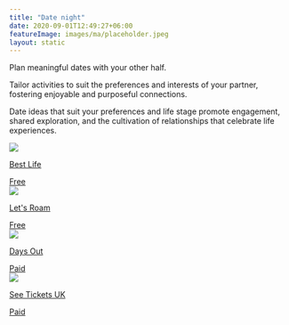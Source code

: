 ```yaml
---
title: "Date night"
date: 2020-09-01T12:49:27+06:00
featureImage: images/ma/placeholder.jpeg
layout: static
---
```


Plan meaningful dates with your other half.

Tailor activities to suit the preferences and interests of your partner, fostering enjoyable and purposeful connections.

Date ideas that suit your preferences and life stage promote engagement, shared exploration, and the cultivation of relationships that celebrate life experiences.

<a class="ma-link" href="https://bestlifeonline.com/over-50-date-night-news/"><div class="ma-card ma-card-Community"><div class="ma-icon"><img src ="/images/Icon-check - community - opacity.svg"/></div><div class="ma-name"><p>Best Life</p></div><div class="ma-paid-text"><span>Free</span></div></div></a><a class="ma-link" href="https://www.adventurebook.com/connect/activities-for-older-couples/"><div class="ma-card ma-card-Community"><div class="ma-icon"><img src ="/images/Icon-check - community - opacity.svg"/></div><div class="ma-name"><p>Let's Roam</p></div><div class="ma-paid-text"><span>Free</span></div></div></a><a class="ma-link" href="https://www.awin1.com/cread.php?awinmid=45701&awinaffid=1198638&ued=https%3A%2F%2Fdaysout.co.uk%2F"><div class="ma-card ma-card-Community"><div class="ma-icon"><img src ="/images/Icon-pound - community - opacity.svg"/></div><div class="ma-name"><p>Days Out</p></div><div class="ma-paid-text"><span>Paid</span></div></div></a><a class="ma-link" href="https://www.awin1.com/cread.php?awinmid=7816&awinaffid=1198638&ued=https%3A%2F%2Fwww.seetickets.com%2F"><div class="ma-card ma-card-Community"><div class="ma-icon"><img src ="/images/Icon-pound - community - opacity.svg"/></div><div class="ma-name"><p>See Tickets UK</p></div><div class="ma-paid-text"><span>Paid</span></div></div></a>  

<br/><br/>






